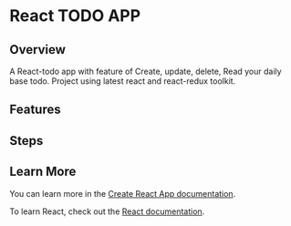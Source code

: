 # React TODO APP

## Overview

A React-todo app with feature of Create, update, delete, Read your daily base todo. Project using latest react and react-redux toolkit.

## Features



## Steps

## Learn More

You can learn more in the [Create React App documentation](https://facebook.github.io/create-react-app/docs/getting-started).

To learn React, check out the [React documentation](https://reactjs.org/).


